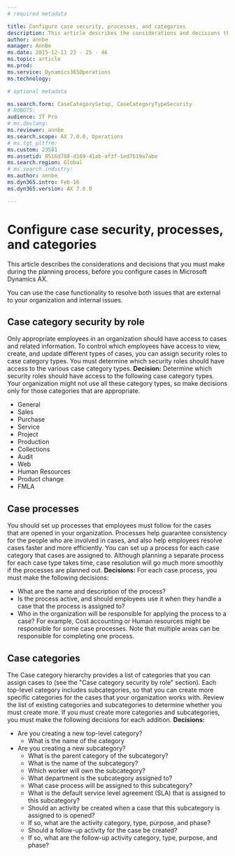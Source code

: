 ```yaml
---
# required metadata

title: Configure case security, processes, and categories
description: This article describes the considerations and decisions that you must make during the planning process, before you configure cases in Microsoft Dynamics AX.
author: annbe
manager: AnnBe
ms.date: 2015-12-11 23 - 25 - 46
ms.topic: article
ms.prod: 
ms.service: Dynamics365Operations
ms.technology: 

# optional metadata

ms.search.form: CaseCategorySetup, CaseCategoryTypeSecurity
# ROBOTS: 
audience: IT Pro
# ms.devlang: 
ms.reviewer: annbe
ms.search.scope: AX 7.0.0, Operations
# ms.tgt_pltfrm: 
ms.custom: 23581
ms.assetid: 0516d708-d169-41ab-af3f-1ed7619a7abe
ms.search.region: Global
# ms.search.industry: 
ms.author: annbe
ms.dyn365.intro: Feb-16
ms.dyn365.version: AX 7.0.0

---
```


# Configure case security, processes, and categories

This article describes the considerations and decisions that you must make during the planning process, before you configure cases in Microsoft Dynamics AX.

You can use the case functionality to resolve both issues that are external to your organization and internal issues.

## Case category security by role
Only appropriate employees in an organization should have access to cases and related information. To control which employees have access to view, create, and update different types of cases, you can assign security roles to case category types. You must determine which security roles should have access to the various case category types. **Decision:** Determine which security roles should have access to the following case category types. Your organization might not use all these category types, so make decisions only for those categories that are appropriate.

-   General
-   Sales
-   Purchase
-   Service
-   Project
-   Production
-   Collections
-   Audit
-   Web
-   Human Resources
-   Product change
-   FMLA

## Case processes
You should set up processes that employees must follow for the cases that are opened in your organization. Processes help guarantee consistency for the people who are involved in cases, and also help employees resolve cases faster and more efficiently. You can set up a process for each case category that cases are assigned to. Although planning a separate process for each case type takes time, case resolution will go much more smoothly if the processes are planned out. **Decisions:** For each case process, you must make the following decisions:

-   What are the name and description of the process?
-   Is the process active, and should employees use it when they handle a case that the process is assigned to?
-   Who in the organization will be responsible for applying the process to a case? For example, Cost accounting or Human resources might be responsible for some case processes. Note that multiple areas can be responsible for completing one process.

## Case categories
The Case category hierarchy provides a list of categories that you can assign cases to (see the "Case category security by role" section). Each top-level category includes subcategories, so that you can create more specific categories for the cases that your organization works with. Review the list of existing categories and subcategories to determine whether you must create more. If you must create more categories and subcategories, you must make the following decisions for each addition. **Decisions:**

-   Are you creating a new top-level category?
    -   What is the name of the category
-   Are you creating a new subcategory?
    -   What is the parent category of the subcategory?
    -   What is the name of the subcategory?
    -   Which worker will own the subcategory?
    -   What department is the subcategory assigned to?
    -   What case process will be assigned to this subcategory?
    -   What is the default service level agreement (SLA) that is assigned to this subcategory?
    -   Should an activity be created when a case that this subcategory is assigned to is opened?
    -   If so, what are the activity category, type, purpose, and phase?
    -   Should a follow-up activity for the case be created?
    -   If so, what are the follow-up activity category, type, purpose, and phase?


